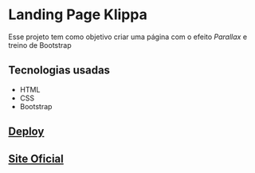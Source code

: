 # Landing Page Klippa

Esse projeto tem como objetivo criar uma página com o efeito *Parallax* e treino de Bootstrap

## Tecnologias usadas

* HTML
* CSS
* Bootstrap

## <a href="https://a-marvulle.github.io/landingpgklippa/">Deploy</a>

## <a href="https://klippa.com.br/">Site Oficial</a>